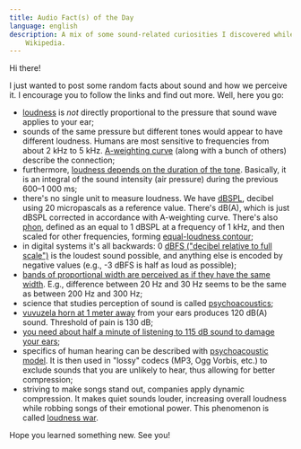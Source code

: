 ```yaml
---
title: Audio Fact(s) of the Day
language: english
description: A mix of some sound-related curiosities I discovered while reading
    Wikipedia.
---
```


Hi there!

I just wanted to post some random facts about sound and how we perceive it. I
encourage you to follow the links and find out more. Well, here you go:

* [loudness][loudness] is *not* directly proportional to the pressure that
  sound wave applies to your ear;
* sounds of the same pressure but different tones would appear to have
  different loudness. Humans are most sensitive to frequencies from about 2 kHz
  to 5 kHz. [A-weighting curve][a-weighting] (along with a bunch of others)
  describe the connection;
* furthermore, [loudness depends on the duration of the
  tone][loudness-integral]. Basically, it is an integral of the sound intensity
  (air pressure) during the previous 600–1 000 ms;
* there's no single unit to measure loudness. We have
  [dBSPL][decibel-acoustics], decibel using 20 micropascals as a reference
  value. There's dB(A), which is just dBSPL corrected in accordance with
  A-weighting curve. There's also [phon][phon], defined as an equal to 1 dBSPL
  at a frequency of 1 kHz, and then scaled for other frequencies, forming
  [equal-loudness contour][equal-loudness-contour];
* in digital systems it's all backwards: 0 [dBFS ("decibel relative to full
  scale")][dbfs] is the loudest sound possible, and anything else is encoded by
  negative values (e.g., -3 dBFS is half as loud as possible);
* [bands of proportional width are perceived as if they have the same
  width][pink-noise]. E.g., difference between 20 Hz and 30 Hz seems to be the
  same as between 200 Hz and 300 Hz;
* science that studies perception of sound is called
  [psychoacoustics][psychoacoustics];
* [vuvuzela horn at 1 meter away][sound-pressure-levels-examples] from your
  ears produces 120 dB(A) sound. Threshold of pain is 130 dB;
* [you need about half a minute of listening to 115 dB sound to damage your
  ears][deafness];
* specifics of human hearing can be described with [psychoacoustic
  model][psychoacoustic-model]. It is then used in "lossy" codecs (MP3, Ogg
  Vorbis, etc.) to exclude sounds that you are unlikely to hear, thus allowing
  for better compression;
* striving to make songs stand out, companies apply dynamic compression. It
  makes quiet sounds louder, increasing overall loudness while robbing songs of
  their emotional power. This phenomenon is called [loudness
  war][loudness-war].

Hope you learned something new. See you!

[loudness]: https://en.wikipedia.org/wiki/Loudness
[loudness-integral]: https://en.wikipedia.org/wiki/Loudness#Explanation
[a-weighting]: https://en.wikipedia.org/wiki/A-weighting
[sound-pressure-levels-examples]: https://en.wikipedia.org/wiki/Sound_pressure_level#Examples_of_sound_pressure_and_sound_pressure_levels
[decibel-acoustics]: https://en.wikipedia.org/wiki/Decibel#Acoustics_2
[phon]: https://en.wikipedia.org/wiki/Phon
[equal-loudness-contour]: https://en.wikipedia.org/wiki/Equal-loudness_contour
[psychoacoustics]: https://en.wikipedia.org/wiki/Psychoacoustics
[psychoacoustic-model]: https://en.wikipedia.org/wiki/Psychoacoustics#Software
[deafness]: https://en.wikipedia.org/wiki/Hearing_damage
[pink-noise]: https://en.wikipedia.org/wiki/Colors_of_noise#Pink_noise
[dbfs]: https://en.wikipedia.org/wiki/DBFS
[loudness-war]: https://en.wikipedia.org/wiki/Loudness_war
